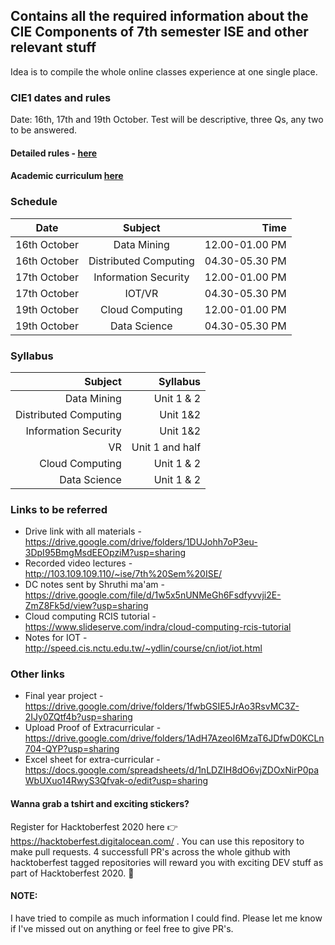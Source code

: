 ## Contains all the required information about the CIE Components of 7th semester ISE and other relevant stuff
Idea is to compile the whole online classes experience at one single place.

### CIE1 dates and rules 
Date: 16th, 17th and 19th October. Test will be descriptive, three Qs, any two to be answered.
#### Detailed rules - [here](https://github.com/amyy28/ISE7thSem_IMPInfos/blob/main/ONLINE%2BCIE-TEST-1.PDF)
#### Academic curriculum [here](https://msrit-bucket.s3-us-west-2.amazonaws.com/Departments/ISE/Syllabus/ISE-UG-Syllabus-7%268-2020-21.pdf)

### Schedule
| Date   |      Subject      |  Time |
|----------|:-------------:|------:|
| 16th October |  Data Mining | 12.00-01.00 PM |
| 16th October |    Distributed Computing   | 04.30-05.30 PM |
| 17th October | Information Security | 12.00-01.00 PM |
| 17th October | IOT/VR | 04.30-05.30 PM |
| 19th October |  Cloud Computing | 12.00-01.00 PM |
| 19th October |  Data Science | 04.30-05.30 PM |

### Syllabus
|  Subject      |  Syllabus |
|-------------:|------:|
|  Data Mining | Unit 1 & 2 |
|  Distributed Computing   | Unit 1&2 |
| Information Security | Unit 1&2 |
| VR | Unit 1 and half |
|  Cloud Computing | Unit 1 & 2 |
|  Data Science | Unit 1 & 2 |

### Links to be referred
- Drive link with all materials - https://drive.google.com/drive/folders/1DUJohh7oP3eu-3DpI95BmgMsdEEOpziM?usp=sharing
- Recorded video lectures - http://103.109.109.110/~ise/7th%20Sem%20ISE/
- DC notes sent by Shruthi ma'am - https://drive.google.com/file/d/1w5x5nUNMeGh6Fsdfyvvji2E-ZmZ8Fk5d/view?usp=sharing
- Cloud computing RCIS tutorial - https://www.slideserve.com/indra/cloud-computing-rcis-tutorial
- Notes for IOT - http://speed.cis.nctu.edu.tw/~ydlin/course/cn/iot/iot.html

### Other links 
- Final year project - https://drive.google.com/drive/folders/1fwbGSIE5JrAo3RsvMC3Z-2IJy0ZQtf4b?usp=sharing
- Upload Proof of Extracurricular - https://drive.google.com/drive/folders/1AdH7AzeoI6MzaT6JDfwD0KCLn704-QYP?usp=sharing
- Excel sheet for extra-curricular - https://docs.google.com/spreadsheets/d/1nLDZIH8dO6vjZDOxNirP0paWbUXuo14RwyS3Qfvak-o/edit?usp=sharing

#### Wanna grab a tshirt and exciting stickers?
Register for Hacktoberfest 2020 here 👉 https://hacktoberfest.digitalocean.com/ .
You can use this repository to make pull requests. 4 successfull PR's across the whole github with hacktoberfest tagged repositories will reward you with exciting DEV stuff as part of Hacktoberfest 2020. 🎉

#### NOTE:
I have tried to compile as much information I could find. Please let me know if I've missed out on anything or feel free to give PR's.  




